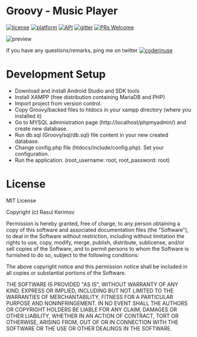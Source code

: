 # Groovy - Music Player
[![license](https://img.shields.io/badge/license-MIT-blue.svg)](https://github.com/CoderINusE/Groovy#license)
[![platform](https://img.shields.io/badge/platform-Android-yellow.svg)](https://www.android.com)
[![API](https://img.shields.io/badge/API-16%2B-brightgreen.svg?style=flat)](https://android-arsenal.com/api?level=16)
[![gitter](https://img.shields.io/gitter/room/nwjs/nw.js.svg)](https://gitter.im/GroovyApp)
[![PRs Welcome](https://img.shields.io/badge/prs-welcome-brightgreen.svg)](http://makeapullrequest.com)


![preview](https://cloud.githubusercontent.com/assets/11855380/21582504/a175e34c-d00f-11e6-9548-3d07a071e75a.gif)

If you have any questions/remarks, ping me on twitter [![coderinuse](https://twitter.com/CoderInusE)](coderinuse)

# Development Setup
* Download and install Android Studio and SDK tools
* Install XAMPP (free distribution containing MariaDB and PHP)
* Import project from version control.
* Copy Groovy/backed files to htdocs in your xampp directory (where you installed it)
* Go to MYSQL administration page (http://localhost/phpmyadmin/) and create new database.
* Run db.sql (Groovy/sql/db.sql) file content in your new created database.
* Change config.php file (htdocs/include/config.php). Set your configuration.
* Run the application. (root_username: root, root_password: root)

# License

MIT License

Copyright (c) Rasul Kerimov

Permission is hereby granted, free of charge, to any person obtaining a copy
of this software and associated documentation files (the "Software"), to deal
in the Software without restriction, including without limitation the rights
to use, copy, modify, merge, publish, distribute, sublicense, and/or sell
copies of the Software, and to permit persons to whom the Software is
furnished to do so, subject to the following conditions:

The above copyright notice and this permission notice shall be included in all
copies or substantial portions of the Software.

THE SOFTWARE IS PROVIDED "AS IS", WITHOUT WARRANTY OF ANY KIND, EXPRESS OR
IMPLIED, INCLUDING BUT NOT LIMITED TO THE WARRANTIES OF MERCHANTABILITY,
FITNESS FOR A PARTICULAR PURPOSE AND NONINFRINGEMENT. IN NO EVENT SHALL THE
AUTHORS OR COPYRIGHT HOLDERS BE LIABLE FOR ANY CLAIM, DAMAGES OR OTHER
LIABILITY, WHETHER IN AN ACTION OF CONTRACT, TORT OR OTHERWISE, ARISING FROM,
OUT OF OR IN CONNECTION WITH THE SOFTWARE OR THE USE OR OTHER DEALINGS IN THE
SOFTWARE.
